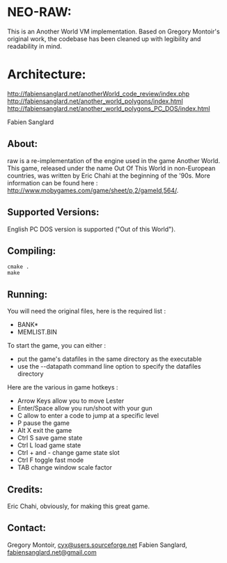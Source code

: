 NEO-RAW:
====

This is an Another World VM implementation.  Based on Gregory Montoir's original work, the codebase has been cleaned up with legibility and readability in mind.

Architecture:
=============

http://fabiensanglard.net/anotherWorld_code_review/index.php
http://fabiensanglard.net/another_world_polygons/index.html
http://fabiensanglard.net/another_world_polygons_PC_DOS/index.html

Fabien Sanglard


About:
------

raw is a re-implementation of the engine used in the game Another World. This 
game, released under the name Out Of This World in non-European countries, was 
written by Eric Chahi at the beginning of the '90s. More information can be 
found here : http://www.mobygames.com/game/sheet/p,2/gameId,564/.

Supported Versions:
-------------------

English PC DOS version is supported ("Out of this World").

Compiling:
----------
```
cmake .
make
```
Running:
--------

You will need the original files, here is the required list :
- BANK*
- MEMLIST.BIN
	
To start the game, you can either :
- put the game's datafiles in the same directory as the executable
- use the --datapath command line option to specify the datafiles directory

Here are the various in game hotkeys :
-   Arrow Keys      allow you to move Lester
-   Enter/Space     allow you run/shoot with your gun
-   C               allow to enter a code to jump at a specific level
-   P               pause the game
-   Alt X           exit the game
-   Ctrl S          save game state
-   Ctrl L          load game state
-   Ctrl + and -    change game state slot
-   Ctrl F          toggle fast mode
-   TAB             change window scale factor

Credits:
--------

Eric Chahi, obviously, for making this great game.

Contact:
--------

Gregory Montoir, cyx@users.sourceforge.net
Fabien Sanglard, fabiensanglard.net@gmail.com
